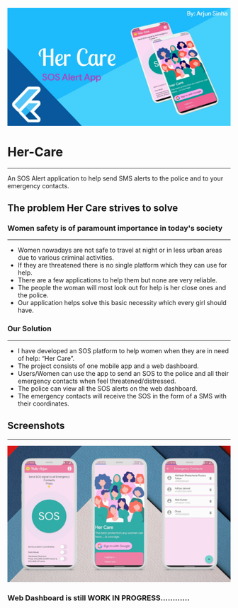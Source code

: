 ![banner](images/banner.jpg)
# Her-Care
-----------------------------------
An SOS Alert application to help send SMS alerts to the police and to your emergency contacts.

## The problem Her Care strives to solve
### Women safety is of paramount importance in today's society
------------------------------------------------
- Women nowadays are not safe to travel at night or in less urban areas due to various criminal activities.
- If they are threatened there is no single platform which they can use for help.
- There are a few applications to help them but none are very reliable.
- The people the woman will most look out for help is her close ones and the police.
- Our application helps solve this basic necessity which every girl should have.

### Our Solution
-------------------------------------------------
- I have developed an SOS platform to help women when they are in need of help: “Her Care”.
- The project consists of one mobile app and a web dashboard.
- Users/Women can use the app to send an SOS to the police and all their emergency contacts when feel threatened/distressed.
- The police can view all the SOS alerts on the web dashboard.
- The emergency contacts will receive the SOS in the form of a SMS with their coordinates.

## Screenshots
--------------------------------------------------
![ss1](images/ss.jpg)

### Web Dashboard is still WORK IN PROGRESS............
